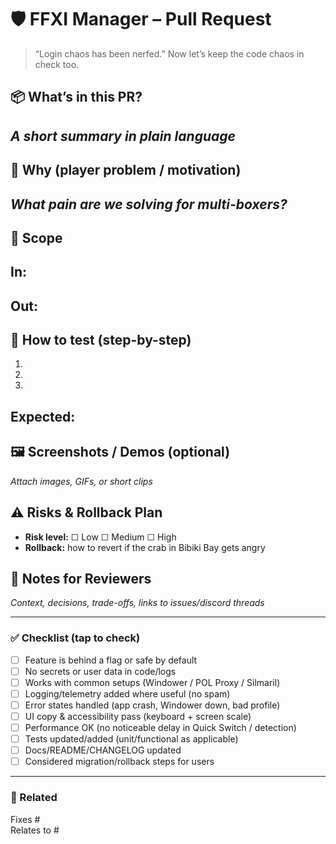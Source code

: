 # 🛡️ FFXI Manager – Pull Request

> “Login chaos has been nerfed.” Now let’s keep the code chaos in check too.

## 📦 What’s in this PR?
_A short summary in plain language_
- 

## 🎯 Why (player problem / motivation)
_What pain are we solving for multi-boxers?_
- 

## 🧭 Scope
**In:**  
-  
**Out:**  
-  

## 🧪 How to test (step-by-step)
1. 
2. 
3. 
**Expected:**  
- 

## 🖼️ Screenshots / Demos (optional)
_Attach images, GIFs, or short clips_

## ⚠️ Risks & Rollback Plan
- **Risk level:** ☐ Low ☐ Medium ☐ High  
- **Rollback:** how to revert if the crab in Bibiki Bay gets angry

## 📝 Notes for Reviewers
_Context, decisions, trade-offs, links to issues/discord threads_

---

### ✅ Checklist (tap to check)
- [ ] Feature is behind a flag or safe by default
- [ ] No secrets or user data in code/logs
- [ ] Works with common setups (Windower / POL Proxy / Silmaril)
- [ ] Logging/telemetry added where useful (no spam)
- [ ] Error states handled (app crash, Windower down, bad profile)
- [ ] UI copy & accessibility pass (keyboard + screen scale)
- [ ] Performance OK (no noticeable delay in Quick Switch / detection)
- [ ] Tests updated/added (unit/functional as applicable)
- [ ] Docs/README/CHANGELOG updated
- [ ] Considered migration/rollback steps for users

---

### 🔗 Related
Fixes #  
Relates to #  
